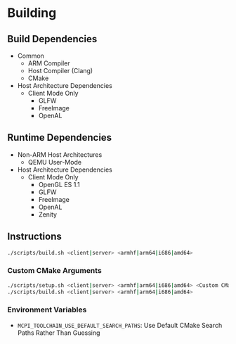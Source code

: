 # Building

## Build Dependencies
* Common
  * ARM Compiler
  * Host Compiler (Clang)
  * CMake
* Host Architecture Dependencies
  * Client Mode Only
    * GLFW
    * FreeImage
    * OpenAL

## Runtime Dependencies
* Non-ARM Host Architectures
  * QEMU User-Mode
* Host Architecture Dependencies
  * Client Mode Only
    * OpenGL ES 1.1
    * GLFW
    * FreeImage
    * OpenAL
    * Zenity

## Instructions
```sh
./scripts/build.sh <client|server> <armhf|arm64|i686|amd64>
```

### Custom CMake Arguments
```sh
./scripts/setup.sh <client|server> <armhf|arm64|i686|amd64> <Custom CMake Arguments>
./scripts/build.sh <client|server> <armhf|arm64|i686|amd64>
```

### Environment Variables
- ``MCPI_TOOLCHAIN_USE_DEFAULT_SEARCH_PATHS``: Use Default CMake Search Paths Rather Than Guessing
